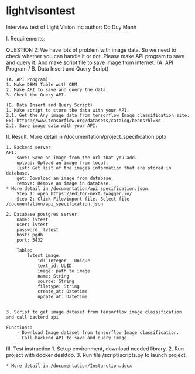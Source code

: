 # lightvisontest
Interview test of Light Vision Inc
author: Do Duy Manh

I. Requirements:

QUESTION 2:
We have lots of problem with image data. So we need to check whether you can handle it or not.
Please make API program to save and query it. And make script file to save image from internet.
(A. API Program / B. Data Insert and Query Script)

    (A. API Program)
    1. Make DBMS Table with ORM.
    2. Make API to save and query the data.
    3. Check the Query API.

    (B. Data Insert and Query Script)
    1. Make script to store the data with your API.
    2.1. Get the Any image data from tensorflow Image classification site. 
    Ex) https://www.tensorflow.org/datasets/catalog/beans?hl=ko
    2.2. Save image data with your API.

II. Result.
    More detail in /documentation/project_specification.pptx

    1. Backend server
    API:
        save: Save an image from the url that you add.
        upload: Upload an image from local.
        list: Get list of the images information that are stored in database.
        get: Download an image from database.
        remove: Remove an image in database.
    * More detail in /documentation/api_specification.json.
        Step 1: open https://editor-next.swagger.io/
        Step 2: Click File/import file. Select file /documentation/api_specification.json

    2. Database postgres server:
        name: lvtest
        user: lvtest
        password: lvtest
        host: pgdb
        port: 5432

        Table: 
            lvtest_image:
                id: Integer - Unique
                text_id: UUID
                image: path to image
                name: String
                source: String
                filetype: String
                create_at: Datetime
                update_at: Datetime

        
    3. Script to get image dataset from tensorflow image classification and call backend api

    Functions:
        - Download Image dataset from tensorflow Image classification.
        - Call backend API to save and query image.


III. Test instruction
    1. Setup environment, download needed library.
    2. Run project with docker desktop.
    3. Run file /script/scripts.py to launch project.

    * More detail in /documentation/Insturction.docx